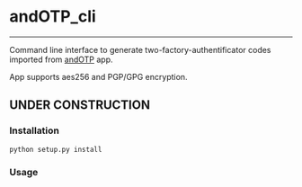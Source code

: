 # andOTP_cli

---
Command line interface to generate two-factory-authentificator codes imported from [andOTP](https://github.com/andOTP/andOTP) app.

App supports aes256 and PGP/GPG encryption.


## UNDER CONSTRUCTION

### Installation

`python setup.py install`

### Usage
